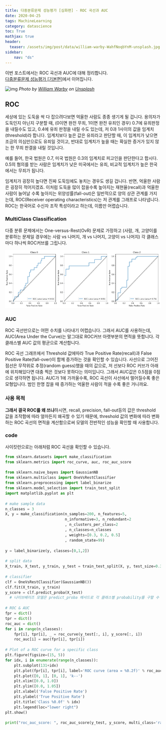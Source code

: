 ```yaml
---
title: 다중분류문제 성능평가 [심화편] - ROC 곡선과 AUC
date: 2020-04-25
tags: MachineLearning
category: datascience
toc: True
mathjax: true
header:
  teaser: /assets/img/post/data/william-warby-WahfNoqbYnM-unsplash.jpg
sidebar:
    nav: "ds"
---
```


이번 포스트에서는 ROC 곡선과 AUC에 대해 정리합니다.  
[다중분류문제 성능평가 [기본편]](/datascience/classification_score_basic/)에서 이어집니다.

![img](/assets/img/post/data/william-warby-WahfNoqbYnM-unsplash.jpg)
*Photo by  [William Warby](https://unsplash.com/@wwarby?utm_source=unsplash&utm_medium=referral&utm_content=creditCopyText)  on  [Unsplash](https://unsplash.com/s/photos/measure?utm_source=unsplash&utm_medium=referral&utm_content=creditCopyText)*

## ROC

세상에 있는 도둑을 싹 다 잡으려다보면 억울한 사람도 종종 생기게 될 겁니다. 용의자가 도둑인지 아닌지 구분할 때, (0이면 완전 무죄, 1이면 완전 유죄인 경우) 0.7에 유죄판정을 내릴수도 있고, 0.4에 유죄 판정을 내릴 수도 있는데, 저 0과 1사이의 값을 임계치(threshold)라 합니다. 임계치보다 높은 값은 유죄라고 판단할 때, 이 임계치가 낮으면 조금의 의심만으로도 유죄일 것이고, 반대로 임계치가 높을 때는 확실한 증거가 있지 않는 한 무죄 판결을 내릴 것입니다.

예를 들어, 한국 법원은 0.7, 미국 법원은 0.3의 임계치로 피고인을 판단한다고 합시다. 0.5의 혐의를 받는 사람은 임계치가 낮은 미국에서는 유죄, 비교적 임계치가 높은 한국에서는 무죄가 됩니다.

임계치가 굉장히 높다면 진짜 도둑임에도 놓치는 경우도 생길 겁니다. 반면, 억울한 사람은 굉장히 적어지겠죠. 이처럼 도둑을 많이 잡을수록 높아지는 재현율(recall)과 억울한 사람이 늘어날 수록 높아지는 위양성률(fall-out)은 일반적으로 양의 상관 관계를 가지는데, ROC(Receiver operating characteristics)는 저 관계를 그래프로 나타냅니다. ROC는 한국어로 수신자 조작 특성이라고 하는데, 이름만 어렵습니다.

### MultiClass Classification

다중 분류 문제에서는 One-versus-Rest(OvR) 문제로 가정하고 (사람, 개, 고양이를 분류하는 문제일 경우에는 사람 vs 나머지, 개 vs 나머지, 고양이 vs 나머지) 각 클래스마다 하나씩 ROC커브를 그립니다.

![img](/assets/img/post/data/ROC.png)

### AUC

ROC 곡선만으로는 어떤 수치를 나타내기 어렵습니다. 그래서 AUC를 사용하는데, AUC(Area Under the Curve)는 말그대로 ROC커브 아랫부분의 면적을 뜻합니다. 각 클래스별 AUC 값의 평균으로 계산합니다.

ROC 곡선 그래프에서 Threshold 값에따라 True Positive Rate(recall)과 False Positive Rate(fall-over)이 함께 증가하는 것을 확인할 수 있습니다. 사선으로 그어진 점선은 무작위로 추정(random guess)했을 때의 값으로, 저 선보다 ROC 커브가 아래에 위치해있다면 대충 찍은 것보다 못하다는 의미입니다. 그래서 AUC값은 0.5점을 0점으로 생각하면 됩니다. AUC가 1에 가까울수록, ROC 곡선이 사선에서 멀어질수록 좋은 모형입니다. 범인 한명 잡을 때 증가하는 억울한 사람이 적을 수록 좋은 거니까요.

### 사용 목적

**그래서 결국 ROC를 왜 쓰냐**하시면, recall, precision, fall-out등의 값은 threshold 값을 조작함에 따라 얼마든지 왜곡할 수 있기 때문에, threshold 값의 변화에 따라 변화하는 ROC 곡선의 면적을 계산함으로써 모델의 전반적인 성능을 확인할 때 사용합니다.

### code

사이킷런으로는 아래처럼 ROC 곡선을 확인할 수 있습니다.

```python
from sklearn.datasets import make_classification
from sklearn.metrics import roc_curve, auc, roc_auc_score

from sklearn.naive_bayes import GaussianNB
from sklearn.multiclass import OneVsRestClassifier
from sklearn.preprocessing import label_binarize
from sklearn.model_selection import train_test_split
import matplotlib.pyplot as plt

# make sample data
n_classes = 3
X, y = make_classification(n_samples=200, n_features=5,
                           n_informative=3, n_redundant=2
                           , n_clusters_per_class=2
                           , n_classes=n_classes
                           , weights=[0.3, 0.2, 0.5]
                           , random_state=99)

y = label_binarize(y, classes=[0,1,2])

# split data
X_train, X_test, y_train, y_test = train_test_split(X, y, test_size=0.33)

# classifier
clf = OneVsRestClassifier(GaussianNB())
clf.fit(X_train, y_train)
y_score = clf.predict_proba(X_test)
  # 나이브베이즈 모델은 predict_proba 메서드로 각 클래스별 probability를 구할 수 있습니다.

# ROC & AUC
fpr = dict()
tpr = dict()
roc_auc = dict()
for i in range(n_classes):
    fpr[i], tpr[i], _ = roc_curve(y_test[:, i], y_score[:, i])
    roc_auc[i] = auc(fpr[i], tpr[i])

# Plot of a ROC curve for a specific class
plt.figure(figsize=(15, 5))
for idx, i in enumerate(range(n_classes)):
    plt.subplot(131+idx)
    plt.plot(fpr[i], tpr[i], label='ROC curve (area = %0.2f)' % roc_auc[i])
    plt.plot([0, 1], [0, 1], 'k--')
    plt.xlim([0.0, 1.0])
    plt.ylim([0.0, 1.05])
    plt.xlabel('False Positive Rate')
    plt.ylabel('True Positive Rate')
    plt.title('Class %0.0f' % idx)
    plt.legend(loc="lower right")
plt.show()

print("roc_auc_score: ", roc_auc_score(y_test, y_score, multi_class='raise'))
```

